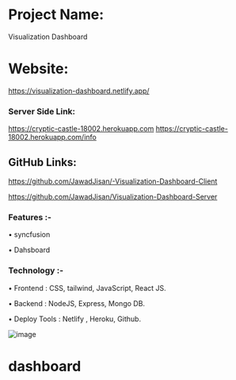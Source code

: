 # Project Name:
Visualization Dashboard

# Website:
https://visualization-dashboard.netlify.app/


### Server Side Link:
https://cryptic-castle-18002.herokuapp.com
https://cryptic-castle-18002.herokuapp.com/info


## GitHub Links:
https://github.com/JawadJisan/-Visualization-Dashboard-Client

https://github.com/JawadJisan/Visualization-Dashboard-Server


### Features :-

• syncfusion

• Dahsboard


### Technology :-

• Frontend : CSS, tailwind, JavaScript, React JS. 

• Backend : NodeJS, Express, Mongo DB.

• Deploy Tools : Netlify , Heroku, Github.

<!--  -->
![image](https://i.ibb.co/VSG0GnV/Untitled-1.jpg)

# dashboard
